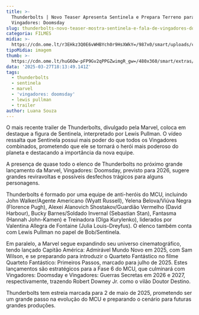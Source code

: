 ```yaml
---
title: >-
  Thunderbolts | Novo Teaser Apresenta Sentinela e Prepara Terreno para
  Vingadores: Doomsday
slug: thunderbolts-novo-teaser-mostra-sentinela-e-fala-de-vingadores-doomsday
categoria: FILMES
midia: >-
  https://cdn.ome.lt/r3EHkz3Q0E6vWHBYch0r9HsXWkY=/987x0/smart/uploads/conteudo/fotos/02_pA42dXp.jpg
tipoMidia: imagem
thumb: >-
  https://cdn.ome.lt/huG6Ow-pFP9Gv2qPPGZwimgR_gw=/480x360/smart/extras/conteudos/Captura_de_tela_2025-03-27_142135.png
data: '2025-03-27T18:13:49.141Z'
tags:
  - thunderbolts
  - sentinela
  - marvel
  - 'vingadores: doomsday'
  - lewis pullman
  - trailer
author: Luana Souza
---
```


O mais recente trailer de Thunderbolts, divulgado pela Marvel, coloca em destaque a figura de Sentinela, interpretado por Lewis Pullman. O vídeo ressalta que Sentinela possui mais poder do que todos os Vingadores combinados, prometendo que ele se tornará o herói mais poderoso do planeta e destacando a importância da nova equipe.

A presença de quase todo o elenco de Thunderbolts no próximo grande lançamento da Marvel, Vingadores: Doomsday, previsto para 2026, sugere grandes reviravoltas e possíveis desfechos trágicos para alguns personagens.

Thunderbolts é formado por uma equipe de anti-heróis do MCU, incluindo John Walker/Agente Americano (Wyatt Russell), Yelena Belova/Viúva Negra (Florence Pugh), Alexei Alanovich Shostakov/Guardião Vermelho (David Harbour), Bucky Barnes/Soldado Invernal (Sebastian Stan), Fantasma (Hannah John-Kamen) e Treinadora (Olga Kurylenko), liderados por Valentina Allegra de Fontaine (Julia Louis-Dreyfus). O elenco também conta com Lewis Pullman no papel de Bob/Sentinela.

Em paralelo, a Marvel segue expandindo seu universo cinematográfico, tendo lançado Capitão América: Admirável Mundo Novo em 2025, com Sam Wilson, e se preparando para introduzir o Quarteto Fantástico no filme Quarteto Fantástico: Primeiros Passos, marcado para julho de 2025. Estes lançamentos são estratégicos para a Fase 6 do MCU, que culminará com Vingadores: Doomsday e Vingadores: Guerras Secretas em 2026 e 2027, respectivamente, trazendo Robert Downey Jr. como o vilão Doutor Destino.

Thunderbolts tem estreia marcada para 2 de maio de 2025, prometendo ser um grande passo na evolução do MCU e preparando o cenário para futuras grandes produções.
